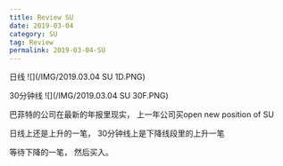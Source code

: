 ```yaml
---
title: Review SU
date: 2019-03-04
category: SU
tag: Review
permalink: 2019-03-04-SU
---
```

日线
![](/IMG/2019.03.04 SU 1D.PNG)

30分钟线
![](/IMG/2019.03.04 SU 30F.PNG)

巴菲特的公司在最新的年报里现实， 上一年公司买open new position of SU

日线上还是上升的一笔， 30分钟线上是下降线段里的上升一笔

等待下降的一笔， 然后买入。
